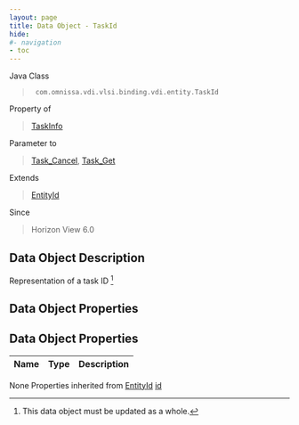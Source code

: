 ```yaml
---
layout: page
title: Data Object - TaskId
hide:
#- navigation
- toc
---
```








Java Class
> ` com.omnissa.vdi.vlsi.binding.vdi.entity.TaskId`

Property of
> [TaskInfo](vdi.task.Task.TaskInfo.md#field_detail)

Parameter to
> [Task_Cancel](vdi.task.Task.md#cancel), [Task_Get](vdi.task.Task.md#get)

Extends
> [EntityId](vdi.EntityId.md)

Since
> Horizon View 6.0


## Data Object Description

Representation of a task ID
 [^167]



## Data Object Properties

## Data Object Properties

 Name | Type | Description
:---|:---:|:---
None
Properties inherited from [EntityId](vdi.EntityId.md)
[id](vdi.EntityId.md#id)


 


[^167]: This data object must be updated as a whole.